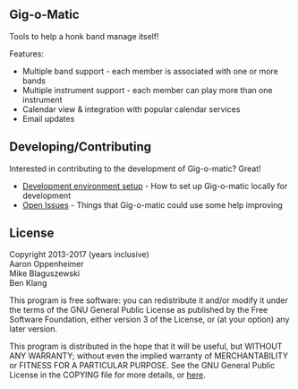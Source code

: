 Gig-o-Matic
-----------

Tools to help a honk band manage itself!

Features:
* Multiple band support - each member is associated with one or more bands
* Multiple instrument support - each member can play more than one instrument
* Calendar view & integration with popular calendar services
* Email updates



## Developing/Contributing

Interested in contributing to the development of Gig-o-matic? Great!

* [Development environment setup](https://github.com/SecondLiners/GO2/wiki/Development-Environment) - How to set up Gig-o-matic locally for development
* [Open Issues](https://github.com/SecondLiners/GO2/issues) - Things that Gig-o-matic could use some help improving


## License

Copyright 2013-2017 (years inclusive)  
Aaron Oppenheimer  
Mike Blaguszewski  
Ben Klang  

This program is free software: you can redistribute it and/or modify it under the terms of the GNU General Public License as published by the Free Software Foundation, either version 3 of the License, or (at your option) any later version.

This program is distributed in the hope that it will be useful, but WITHOUT ANY WARRANTY; without even the implied warranty of MERCHANTABILITY or FITNESS FOR A PARTICULAR PURPOSE.  See the GNU General Public License in the COPYING file for more details, or [here](http://www.gnu.org/licenses/).
